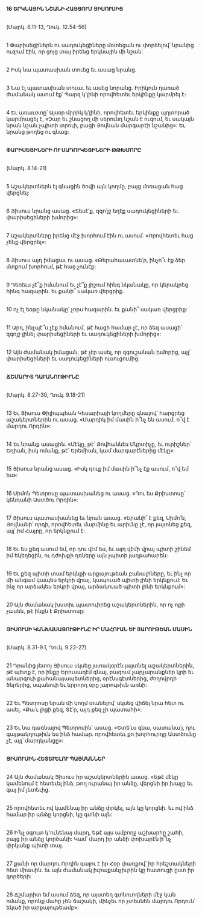**16 ԵՐԿՆԱՅԻՆ ՆՇԱՆԻ ՀԱՅՑՈՒՄ ՅԻՍՈՒՍԻՑ**

\
(Մարկ. 8.11-13, Ղուկ. 12.54-56)

\
1 Փարիսեցիներն ու սադուկեցիները մօտեցան ու փորձելով՝ նրանից ուզում էին, որ ցոյց տայ իրենց երկնային մի նշան:

\
2 Իսկ նա պատասխան տուեց եւ ասաց նրանց.

\
3 Նա էլ պատասխան տուաւ եւ ասեց նորանց. Իրիկուն դառած ժամանակ ասում էք՝ Պարզ կ’լինի որովհետեւ երկինքը կարմրել է։

\
4 Եւ առաւօտը՝ Այսօր մրրիկ կ’լինի, որովհետեւ երկինքը պղտորած կարմրացել է, «Չար եւ շնացող մի սերունդ նշան է ուզում, եւ սակայն նրան նշան չպիտի տրուի, բացի Յովնան մարգարէի նշանից»: Եւ նրանց թողեց ու գնաց:

\
**ՓԱՐԻՍԵՑԻՆԵՐԻ ՈՒ ՍԱԴՈՒԿԵՑԻՆԵՐԻ ԹԹԽՄՈՐԸ**

\
(Մարկ. 8.14-21)

\
5 Աշակերտներն էլ գնացին ծովի այն կողմը, բայց մոռացան հաց վերցնել:

\
6 Յիսուս նրանց ասաց. «Տեսէ՛ք, զգո՛յշ եղէք սադուկեցիների եւ փարիսեցիների խմորից»:

\
7 Աշակերտները իրենց մէջ խորհում էին ու ասում. «Որովհետեւ հաց չենք վերցրել»:

\
8 Յիսուս այդ իմացաւ ու ասաց. «Թերահաւատնե՛ր, ինչո՞ւ էք ձեր մտքում խորհում, թէ հաց չունէք:

\
9 Դեռեւս չէ՞ք իմանում եւ չէ՞ք յիշում հինգ նկանակը, որ կերակրեց հինգ հազարին. եւ քանի՞ սակառ վերցրիք.

\
10 ոչ էլ եօթը նկանակը՝ չորս հազարին. եւ քանի՞ սակառ վերցրիք:

\
11 Արդ, ինչպէ՞ս չէք իմանում, թէ հացի համար չէ, որ ձեզ ասացի՝ զգոյշ լինել փարիսեցիների եւ սադուկեցիների խմորից»:

\
12 Այն ժամանակ իմացան, թէ չէր ասել, որ զգուշանան խմորից, այլ՝ փարիսեցիների եւ սադուկեցիների ուսուցումից:

\
**ՃՇՄԱՐԻՏ ԴԱՒԱՆՈՒԹԻՒՆԸ**

\
(Մարկ. 8.27-30, Ղուկ. 9.18-21)

\
13 Եւ Յիսուս Փիլիպպեան Կեսարիայի կողմերը գնալով՝ հարցրեց աշակերտներին ու ասաց. «Մարդիկ իմ մասին ի՞նչ են ասում, ո՞վ է մարդու Որդին»:

\
14 Եւ նրանք ասացին. «Մէկը, թէ՝ Յովհաննէս Մկրտիչը, եւ ուրիշներ՝ Եղիան, իսկ ոմանք, թէ՝ Երեմիան, կամ մարգարէներից մէկը»:

\
15 Յիսուս նրանց ասաց. «Իսկ դուք իմ մասին ի՞նչ էք ասում, ո՞վ եմ ես»:

\
16 Սիմոն Պետրոսը պատասխանեց ու ասաց. «Դու ես Քրիստոսը՝ կենդանի Աստծու Որդին»:

\
17 Յիսուս պատասխանեց եւ նրան ասաց. «Երանի՜ է քեզ, Սիմո՛ն, Յովնանի՛ որդի, որովհետեւ մարմինը եւ արիւնը չէ, որ յայտնեց քեզ, այլ՝ իմ Հայրը, որ երկնքում է:

\
18 Եւ ես քեզ ասում եմ, որ դու վէմ ես, եւ այդ վէմի վրայ պիտի շինեմ իմ եկեղեցին, ու դժոխքի դռները այն չպիտի յաղթահարեն:

\
19 Եւ քեզ պիտի տամ երկնքի արքայութեան բանալիները, եւ ինչ որ մի անգամ կապես երկրի վրայ, կապուած պիտի լինի երկնքում: Եւ ինչ որ արձակես երկրի վրայ, արձակուած պիտի լինի երկնքում»:

\
20 Այն ժամանակ խստիւ պատուիրեց աշակերտներին, որ ոչ ոքի չասեն, թէ ինքն է Քրիստոսը:

\
**ՅԻՍՈՒՍԻ ԿԱՆԽԱՍԱՑՈՒԹԻՒՆԸ ԻՐ ՄԱՀՈՒԱՆ ԵՒ ՅԱՐՈՒԹԵԱՆ ՄԱՍԻՆ**

\
(Մարկ. 8.31-9.1, Ղուկ. 9.22-27)

\
21 Դրանից յետոյ Յիսուս սկսեց յստակօրէն յայտնել աշակերտներին, թէ պէտք է, որ ինքը Երուսաղէմ գնայ, բազում չարչարանքներ կրի եւ անարգուի քահանայապետներից, օրէնսգէտներից, ժողովրդի ծերերից, սպանուի եւ երրորդ օրը յարութիւն առնի:

\
22 Եւ Պետրոսը նրան մի կողմ տանելով՝ սկսեց վիճել նրա հետ ու ասել. «Քա՛ւ լիցի քեզ, Տէ՛ր, այդ քեզ չի պատահի»:

\
23 Եւ նա դառնալով Պետրոսին՝ ասաց. «Ետե՛ւս գնա, սատանա՛յ, դու գայթակղութիւն ես ինձ համար. որովհետեւ քո խորհուրդը Աստծունը չէ, այլ՝ մարդկանցը»:

\
**ՅԻՍՈՒՍԻՆ ՀԵՏԵՒԵԼՈՒ ՊԱՅՄԱՆՆԵՐ**

\
24 Այն ժամանակ Յիսուս իր աշակերտներին ասաց. «Եթէ մէկը կամենում է հետեւել ինձ, թող ուրանայ իր անձը, վերցնի իր խաչը եւ գայ իմ յետեւից.

\
25 որովհետեւ ով կամենայ իր անձը փրկել, այն կը կորցնի. եւ ով ինձ համար իր անձը կորցնի, կը գտնի այն:

\
26 Ի՛նչ օգուտ կ՚ունենայ մարդ, եթէ այս ամբողջ աշխարհը շահի, բայց իր անձը կործանի: Կամ՝ մարդ իր անձի փոխարէն ի՞նչ փրկանք պիտի տայ.

\
27 քանի որ մարդու Որդին գալու է իր Հօր փառքով՝ իր հրեշտակների հետ միասին. եւ այն ժամանակ իւրաքանչիւրին կը հատուցի ըստ իր գործերի:

\
28 Ճշմարիտ եմ ասում ձեզ, որ այստեղ գտնուողների մէջ կան ոմանք, որոնք մահը չեն ճաշակի, մինչեւ որ չտեսնեն մարդու Որդուն՝ եկած իր արքայութեամբ»:
